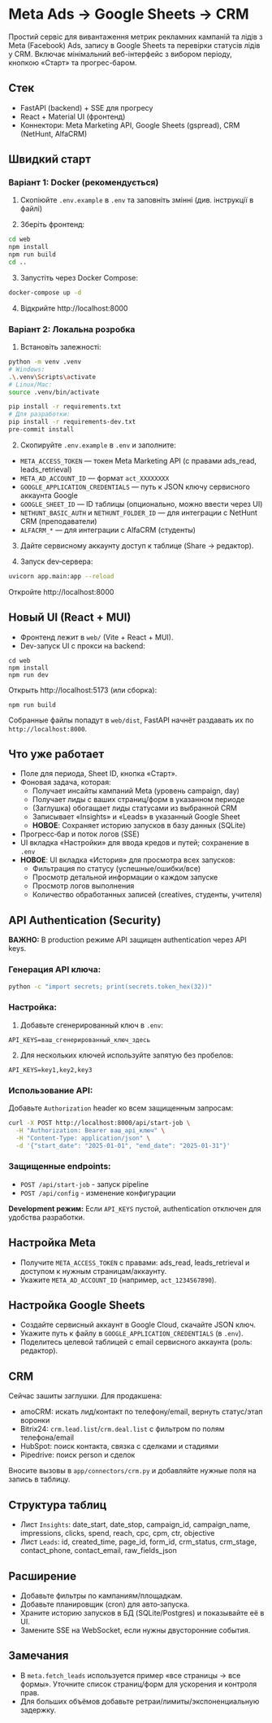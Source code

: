 # Meta Ads → Google Sheets → CRM

Простий сервіс для вивантаження метрик рекламних кампаній та лідів з Meta (Facebook) Ads, запису в Google Sheets та перевірки статусів лідів у CRM. Включає мінімальний веб-інтерфейс з вибором періоду, кнопкою «Старт» та прогрес-баром.

## Стек
- FastAPI (backend) + SSE для прогресу
- React + Material UI (фронтенд)
- Коннектори: Meta Marketing API, Google Sheets (gspread), CRM (NetHunt, AlfaCRM)

## Швидкий старт

### Варіант 1: Docker (рекомендується)
1) Скопіюйте `.env.example` в `.env` та заповніть змінні (див. інструкції в файлі)

2) Зберіть фронтенд:
```bash
cd web
npm install
npm run build
cd ..
```

3) Запустіть через Docker Compose:
```bash
docker-compose up -d
```

4) Відкрийте http://localhost:8000

### Варіант 2: Локальна розробка
1) Встановіть залежності:
```bash
python -m venv .venv
# Windows:
.\.venv\Scripts\activate
# Linux/Mac:
source .venv/bin/activate

pip install -r requirements.txt
# Для разработки:
pip install -r requirements-dev.txt
pre-commit install
```

2) Скопируйте `.env.example` в `.env` и заполните:
- `META_ACCESS_TOKEN` — токен Meta Marketing API (с правами ads_read, leads_retrieval)
- `META_AD_ACCOUNT_ID` — формат `act_XXXXXXXX`
- `GOOGLE_APPLICATION_CREDENTIALS` — путь к JSON ключу сервисного аккаунта Google
- `GOOGLE_SHEET_ID` — ID таблицы (опционально, можно ввести через UI)
- `NETHUNT_BASIC_AUTH` и `NETHUNT_FOLDER_ID` — для интеграции с NetHunt CRM (преподаватели)
- `ALFACRM_*` — для интеграции с AlfaCRM (студенты)

3) Дайте сервисному аккаунту доступ к таблице (Share → редактор).

4) Запуск dev‑сервера:
```bash
uvicorn app.main:app --reload
```
Откройте http://localhost:8000

## Новый UI (React + MUI)
- Фронтенд лежит в `web/` (Vite + React + MUI).
- Dev-запуск UI с прокси на backend:
```
cd web
npm install
npm run dev
```
Открыть http://localhost:5173 (или сборка):
```
npm run build
```
Собранные файлы попадут в `web/dist`, FastAPI начнёт раздавать их по `http://localhost:8000`.

## Что уже работает
- Поле для периода, Sheet ID, кнопка «Старт».
- Фоновая задача, которая:
  - Получает инсайты кампаний Meta (уровень campaign, day)
  - Получает лиды с ваших страниц/форм в указанном периоде
  - (Заглушка) обогащает лиды статусами из выбранной CRM
  - Записывает «Insights» и «Leads» в указанный Google Sheet
  - **НОВОЕ**: Сохраняет историю запусков в базу данных (SQLite)
- Прогресс‑бар и поток логов (SSE)
- UI вкладка «Настройки» для ввода кредов и путей; сохранение в `.env`
- **НОВОЕ**: UI вкладка «История» для просмотра всех запусков:
  - Фильтрация по статусу (успешные/ошибки/все)
  - Просмотр детальной информации о каждом запуске
  - Просмотр логов выполнения
  - Количество обработанных записей (creatives, студенты, учителя)

## API Authentication (Security)

**ВАЖНО:** В production режиме API защищен authentication через API keys.

### Генерация API ключа:
```bash
python -c "import secrets; print(secrets.token_hex(32))"
```

### Настройка:
1. Добавьте сгенерированный ключ в `.env`:
```
API_KEYS=ваш_сгенерированный_ключ_здесь
```

2. Для нескольких ключей используйте запятую без пробелов:
```
API_KEYS=key1,key2,key3
```

### Использование API:
Добавьте `Authorization` header ко всем защищенным запросам:
```bash
curl -X POST http://localhost:8000/api/start-job \
  -H "Authorization: Bearer ваш_api_ключ" \
  -H "Content-Type: application/json" \
  -d '{"start_date": "2025-01-01", "end_date": "2025-01-31"}'
```

### Защищенные endpoints:
- `POST /api/start-job` - запуск pipeline
- `POST /api/config` - изменение конфигурации

**Development режим:** Если `API_KEYS` пустой, authentication отключен для удобства разработки.

## Настройка Meta
- Получите `META_ACCESS_TOKEN` с правами: ads_read, leads_retrieval и доступом к нужным страницам/аккаунту.
- Укажите `META_AD_ACCOUNT_ID` (например, `act_1234567890`).

## Настройка Google Sheets
- Создайте сервисный аккаунт в Google Cloud, скачайте JSON ключ.
- Укажите путь к файлу в `GOOGLE_APPLICATION_CREDENTIALS` (в `.env`).
- Поделитесь целевой таблицей с email сервисного аккаунта (роль: редактор).

## CRM
Сейчас зашиты заглушки. Для продакшена:
- amoCRM: искать лид/контакт по телефону/email, вернуть статус/этап воронки
- Bitrix24: `crm.lead.list`/`crm.deal.list` с фильтром по полям телефона/email
- HubSpot: поиск контакта, связка с сделками и стадиями
- Pipedrive: поиск person и сделок

Вносите вызовы в `app/connectors/crm.py` и добавляйте нужные поля на запись в таблицу.

## Структура таблиц
- Лист `Insights`: date_start, date_stop, campaign_id, campaign_name, impressions, clicks, spend, reach, cpc, cpm, ctr, objective
- Лист `Leads`: id, created_time, page_id, form_id, crm_status, crm_stage, contact_phone, contact_email, raw_fields_json

## Расширение
- Добавьте фильтры по кампаниям/площадкам.
- Добавьте планировщик (cron) для авто‑запуска.
- Храните историю запусков в БД (SQLite/Postgres) и показывайте её в UI.
- Замените SSE на WebSocket, если нужны двусторонние события.

## Замечания
- В `meta.fetch_leads` используется пример «все страницы → все формы». Уточните список страниц/форм для ускорения и контроля прав.
- Для больших объёмов добавьте ретраи/лимиты/экспоненциальную задержку.
